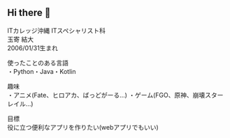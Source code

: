 ## Hi there 👋

ITカレッジ沖縄  ITスペシャリスト科  
玉寄 結大  
2006/01/31生まれ

使ったことのある言語  
・Python・Java・Kotlin

趣味  
・アニメ(Fate、ヒロアカ、ばっどがーる...)  ・ゲーム(FGO、原神、崩壊スターレイル...)

目標  
役に立つ便利なアプリを作りたい(webアプリでもいい)

<!--
**itc-s24017/itc-s24017** is a ✨ _special_ ✨ repository because its `README.md` (this file) appears on your GitHub profile.

Here are some ideas to get you started:

- 🔭 I’m currently working on ...
- 🌱 I’m currently learning ...
- 👯 I’m looking to collaborate on ...
- 🤔 I’m looking for help with ...
- 💬 Ask me about ...
- 📫 How to reach me: ...
- 😄 Pronouns: ...
- ⚡ Fun fact: ...
-->
